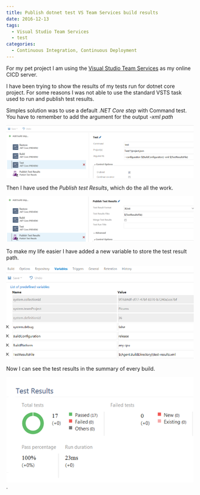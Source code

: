 ```yaml
---
title: Publish dotnet test VS Team Services build results
date: 2016-12-13
tags:
  - Visual Studio Team Services
  - test
categories:
  - Continuous Integration, Continuous Deployment
---
```


For my pet project I am using the [Visual Studio Team Services](https://www.visualstudio.com/team-services/) as my online CICD server.

I have been trying to show the results of my tests run for dotnet core project. For some reasons I was not able to use the standard VSTS task used to run and publish test results. 

Simples solution was to use a default _.NET Core step_ with Command test. You have to remember to add the argument for the output _-xml path_ 

![run dotnet core test](/images/publish-dotnet-test-vs-team-services-build-results/test.PNG)

Then I have used the _Publish test Results_, which do the all the work. 

![publish test result](/images/publish-dotnet-test-vs-team-services-build-results/publish.PNG)

To make my life easier I have added a new variable to store the test result path. 

![variable to remove error possiblity](/images/publish-dotnet-test-vs-team-services-build-results/variable.PNG)

Now I can see the test results in the summary of every build. 

![build summary](/images/publish-dotnet-test-vs-team-services-build-results/results.PNG).